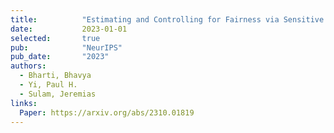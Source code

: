```yaml
---
title:          "Estimating and Controlling for Fairness via Sensitive Attribute Predictors"
date:           2023-01-01
selected:       true
pub:            "NeurIPS"
pub_date:       "2023"
authors:
  - Bharti, Bhavya
  - Yi, Paul H.
  - Sulam, Jeremias
links:
  Paper: https://arxiv.org/abs/2310.01819
---
```

